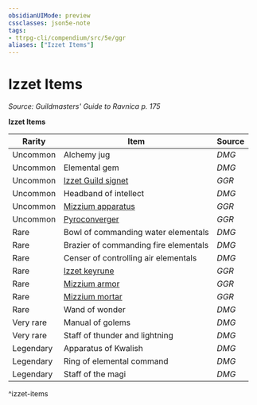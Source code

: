 ```yaml
---
obsidianUIMode: preview
cssclasses: json5e-note
tags:
- ttrpg-cli/compendium/src/5e/ggr
aliases: ["Izzet Items"]
---
```

# Izzet Items
*Source: Guildmasters' Guide to Ravnica p. 175* 

**Izzet Items**

| Rarity | Item | Source |
|--------|------|--------|
| Uncommon | Alchemy jug | *DMG* |
| Uncommon | Elemental gem | *DMG* |
| Uncommon | [Izzet Guild signet](izzet-guild-signet-ggr.md) | *GGR* |
| Uncommon | Headband of intellect | *DMG* |
| Uncommon | [Mizzium apparatus](mizzium-apparatus-ggr.md) | *GGR* |
| Uncommon | [Pyroconverger](pyroconverger-ggr.md) | *GGR* |
| Rare | Bowl of commanding water elementals | *DMG* |
| Rare | Brazier of commanding fire elementals | *DMG* |
| Rare | Censer of controlling air elementals | *DMG* |
| Rare | [Izzet keyrune](izzet-keyrune-ggr.md) | *GGR* |
| Rare | [Mizzium armor](mizzium-armor-ggr.md) | *GGR* |
| Rare | [Mizzium mortar](mizzium-mortar-ggr.md) | *GGR* |
| Rare | Wand of wonder | *DMG* |
| Very rare | Manual of golems | *DMG* |
| Very rare | Staff of thunder and lightning | *DMG* |
| Legendary | Apparatus of Kwalish | *DMG* |
| Legendary | Ring of elemental command | *DMG* |
| Legendary | Staff of the magi | *DMG* |
^izzet-items